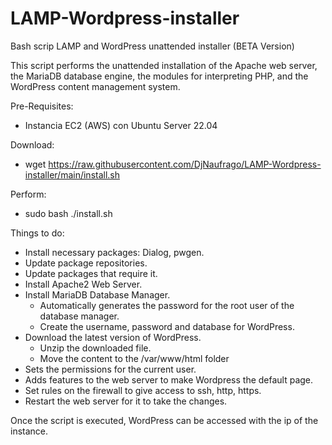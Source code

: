 # LAMP-Wordpress-installer
Bash scrip LAMP and WordPress unattended installer (BETA Version)

This script performs the unattended installation of the Apache web server, the MariaDB database engine, the modules for interpreting PHP, and the WordPress content management system.

Pre-Requisites:
- Instancia EC2 (AWS) con Ubuntu Server 22.04

Download:
- wget https://raw.githubusercontent.com/DjNaufrago/LAMP-Wordpress-installer/main/install.sh

Perform:
- sudo bash ./install.sh

Things to do:
- Install necessary packages: Dialog, pwgen.
- Update package repositories.
- Update packages that require it.
- Install Apache2 Web Server.
- Install MariaDB Database Manager.
  - Automatically generates the password for the root user of the database manager.
  - Create the username, password and database for WordPress.
- Download the latest version of WordPress.
  - Unzip the downloaded file.
  - Move the content to the /var/www/html folder
- Sets the permissions for the current user.
- Adds features to the web server to make Wordpress the default page.
- Set rules on the firewall to give access to ssh, http, https.
- Restart the web server for it to take the changes.

Once the script is executed, WordPress can be accessed with the ip of the instance.
